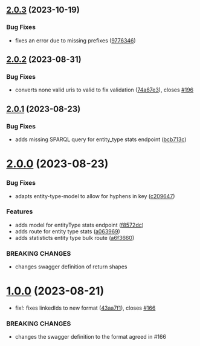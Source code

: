 ## [2.0.3](https://github.com/InTaVia/InTaVia-Backend/compare/v2.0.2...v2.0.3) (2023-10-19)


### Bug Fixes

* fixes an error due to missing prefixes ([9776346](https://github.com/InTaVia/InTaVia-Backend/commit/9776346f4d83cebff825652ca785573ef4cfef06))



## [2.0.2](https://github.com/InTaVia/InTaVia-Backend/compare/v2.0.1...v2.0.2) (2023-08-31)


### Bug Fixes

* converts none valid uris to valid to fix validation ([74a67e3](https://github.com/InTaVia/InTaVia-Backend/commit/74a67e3b8e17abfd6469038f8fdc7925689afad6)), closes [#196](https://github.com/InTaVia/InTaVia-Backend/issues/196)



## [2.0.1](https://github.com/InTaVia/InTaVia-Backend/compare/v2.0.0...v2.0.1) (2023-08-23)


### Bug Fixes

* adds missing SPARQL query for entity_type stats endpoint ([bcb713c](https://github.com/InTaVia/InTaVia-Backend/commit/bcb713c2e867db8f5c051edce99f526c387f5e2e))



# [2.0.0](https://github.com/InTaVia/InTaVia-Backend/compare/v1.0.0...v2.0.0) (2023-08-23)


### Bug Fixes

* adapts entity-type-model to allow for hyphens in key ([c209647](https://github.com/InTaVia/InTaVia-Backend/commit/c209647f97777051fa3acff420ba568143f3d4af))


### Features

* adds model for entityType stats endpoint ([f8572dc](https://github.com/InTaVia/InTaVia-Backend/commit/f8572dc565d0884e97306bdecd8cb7e1d76ec32c))
* adds route for entity type stats ([a063969](https://github.com/InTaVia/InTaVia-Backend/commit/a063969756145bbe423f83e46395f311ae522a0e))
* adds statisticts entity type bulk route ([a6f3660](https://github.com/InTaVia/InTaVia-Backend/commit/a6f36609eb561e2832a9b9b1308b7ff666033c13))


### BREAKING CHANGES

* changes swagger definition of return shapes



# [1.0.0](https://github.com/InTaVia/InTaVia-Backend/compare/v0.5.2...v1.0.0) (2023-08-21)


* fix!: fixes linkedIds to new format ([43aa7f1](https://github.com/InTaVia/InTaVia-Backend/commit/43aa7f1b1e386a9f127e1d434e228ab06a8ae76a)), closes [#166](https://github.com/InTaVia/InTaVia-Backend/issues/166)


### BREAKING CHANGES

* changes the swagger definition to the format agreed in #166



